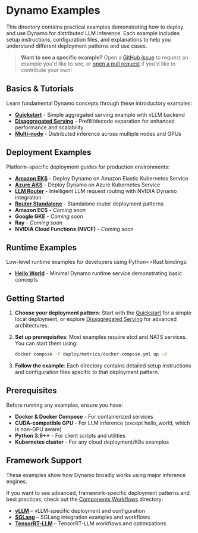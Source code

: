 <!--
SPDX-FileCopyrightText: Copyright (c) 2024-2025 NVIDIA CORPORATION & AFFILIATES. All rights reserved.
SPDX-License-Identifier: Apache-2.0

Licensed under the Apache License, Version 2.0 (the "License");
you may not use this file except in compliance with the License.
You may obtain a copy of the License at

http://www.apache.org/licenses/LICENSE-2.0

Unless required by applicable law or agreed to in writing, software
distributed under the License is distributed on an "AS IS" BASIS,
WITHOUT WARRANTIES OR CONDITIONS OF ANY KIND, either express or implied.
See the License for the specific language governing permissions and
limitations under the License.
-->

# Dynamo Examples

This directory contains practical examples demonstrating how to deploy and use Dynamo for distributed LLM inference. Each example includes setup instructions, configuration files, and explanations to help you understand different deployment patterns and use cases.

> **Want to see a specific example?**
> Open a [GitHub issue](https://github.com/ai-dynamo/dynamo/issues) to request an example you'd like to see, or [open a pull request](https://github.com/ai-dynamo/dynamo/pulls) if you'd like to contribute your own!

## Basics & Tutorials

Learn fundamental Dynamo concepts through these introductory examples:

- **[Quickstart](basics/quickstart/README.md)** - Simple aggregated serving example with vLLM backend
- **[Disaggregated Serving](basics/disaggregated_serving/README.md)** - Prefill/decode separation for enhanced performance and scalability
- **[Multi-node](basics/multinode/README.md)** - Distributed inference across multiple nodes and GPUs

## Deployment Examples

Platform-specific deployment guides for production environments:

- **[Amazon EKS](deployments/EKS/)** - Deploy Dynamo on Amazon Elastic Kubernetes Service
- **[Azure AKS](deployments/AKS/)** - Deploy Dynamo on Azure Kubernetes Service
- **[LLM Router](deployments/LLM%20Router/)** - Intelligent LLM request routing with NVIDIA Dynamo integration
- **[Router Standalone](deployments/router_standalone/)** - Standalone router deployment patterns
- **Amazon ECS** - _Coming soon_
- **Google GKE** - _Coming soon_
- **Ray** - _Coming soon_
- **NVIDIA Cloud Functions (NVCF)** - _Coming soon_

## Runtime Examples

Low-level runtime examples for developers using Python<>Rust bindings:

- **[Hello World](runtime/hello_world/README.md)** - Minimal Dynamo runtime service demonstrating basic concepts

## Getting Started

1. **Choose your deployment pattern**: Start with the [Quickstart](basics/quickstart/README.md) for a simple local deployment, or explore [Disaggregated Serving](basics/disaggregated_serving/README.md) for advanced architectures.

2. **Set up prerequisites**: Most examples require etcd and NATS services. You can start them using:
   ```bash
   docker compose -f deploy/metrics/docker-compose.yml up -d
   ```

3. **Follow the example**: Each directory contains detailed setup instructions and configuration files specific to that deployment pattern.

## Prerequisites

Before running any examples, ensure you have:

- **Docker & Docker Compose** - For containerized services
- **CUDA-compatible GPU** - For LLM inference (except hello_world, which is non-GPU aware)
- **Python 3.9++** - For client scripts and utilities
- **Kubernetes cluster** - For any cloud deployment/K8s examples

## Framework Support

These examples show how Dynamo broadly works using major inference engines.

If you want to see advanced, framework-specific deployment patterns and best practices, check out the [Components Workflows](../components/backends/) directory:
- **[vLLM](../components/backends/vllm/)** – vLLM-specific deployment and configuration
- **[SGLang](../components/backends/sglang/)** – SGLang integration examples and workflows
- **[TensorRT-LLM](../components/backends/trtllm/)** – TensorRT-LLM workflows and optimizations
